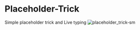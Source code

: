 # Placeholder-Trick
Simple placeholder trick and Live typing
![placeholder_trick-sm](https://user-images.githubusercontent.com/42339316/52689367-ee7c8200-2f7f-11e9-8316-80d1ff9dd8d6.png)
